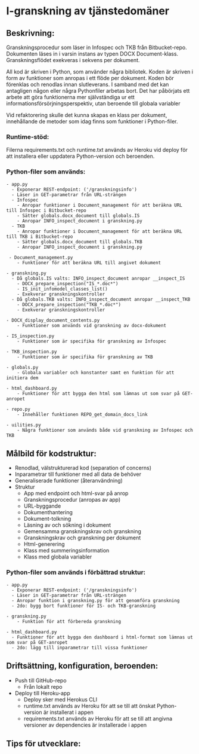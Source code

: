 # I-granskning av tjänstedomäner

## Beskrivning:
Granskningsprocedur som läser in Infospec och TKB från Bitbucket-repo.
Dokumenten läses in i varsin instans av typen DOCX Document-klass. 
Granskningsflödet exekveras i sekvens per dokument. 

All kod är skriven i Python, som använder några bibliotek.
Koden är skriven i form av funktioner som anropas i ett flöde per dokument. 
Koden bör förenklas och renodlas innan slutleverans. 
I samband med det kan antagligen någon eller några Pythonfiler arbetas bort.
Det har påbörjats ett arbete att göra funktionerna mer självständiga
ur ett informationsförsörjningsperspektiv, utan beroende till globala variabler

Vid refaktorering skulle det kunna skapas en klass per dokument, 
innehållande de metoder som idag finns som funktioner i Python-filer.

### Runtime-stöd:
Filerna requirements.txt och runtime.txt används av Heroku vid deploy 
för att installera eller uppdatera Python-version och beroenden.

### Python-filer som används:
```
- app.py
  - Exponerar REST-endpoint: ('/granskningsinfo')
  - Läser in GET-parametrar från URL-strängen
  - Infospec
    - Anropar funktioner i Document_management för att beräkna URL till Infospec i Bitbucket-repo
    - Sätter globals.docx_document till globals.IS
    - Anropar INFO_inspect_document i granskning.py
  - TKB
    - Anropar funktioner i Document_management för att beräkna URL till TKB i Bitbucket-repo
    - Sätter globals.docx_document till globals.TKB
    - Anropar INFO_inspect_document i granskning.py
 
 - Document_management.py
    - Funktioner för att beräkna URL till angivet dokument
 
- granskning.py
  - Då globals.IS valts: INFO_inspect_document anropar __inspect_IS
    - DOCX_prepare_inspection("IS_*.doc*")
    - IS_init_infomodel_classes_list()
    - Exekverar granskningskontroller
  - Då globals.TKB valts: INFO_inspect_document anropar __inspect_TKB
    - DOCX_prepare_inspection("TKB_*.doc*")
    - Exekverar granskningskontroller
    
- DOCX_display_document_contents.py
    - Funktioner som används vid granskning av docx-dokument
    
- IS_inspection.py
    - Funktioner som är specifika för granskning av Infospec
    
- TKB_inspection.py
    - Funktioner som är specifika för granskning av TKB

- globals.py
    - Globala variabler och konstanter samt en funktion för att initiera dem

- html_dashboard.py
    - Funktioner för att bygga den html som lämnas ut som svar på GET-anropet
    
- repo.py
    - Innehåller funktionen REPO_get_domain_docs_link
    
- uilities.py
    - Några funktioner som används både vid granskning av Infospec och TKB
```

## Målbild för kodstruktur:
- Renodlad, välstrukturerad kod (separation of concerns)
- Inparametrar till funktioner med all data de behöver
- Generaliserade funktioner (återanvändning)
- Struktur
  - App med endpoint och html-svar på anrop
  - Granskningsprocedur (anropas av app)
  - URL-byggande
  - Dokumenthantering
  - Dokument-tolkning
  - Läsning av och sökning i dokument
  - Gemensamma granskningskrav och granskning
  - Granskningskrav och granskning per dokument
  - Html-generering
  - Klass med summeringsinformation
  - Klass med globala variabler
### Python-filer som används i förbättrad struktur:
```
- app.py
  - Exponerar REST-endpoint: ('/granskningsinfo')
  - Läser in GET-parametrar från URL-strängen
  - Anropar funktion i granskning.py för att genomföra granskning
  - 2do: bygg bort funktioner för IS- och TKB-granskning

- granskning.py
    - Funktion för att förbereda granskning

- html_dashboard.py
  - Funktioner för att bygga den dashboard i html-format som lämnas ut som svar på GET-anropet
  - 2do: lägg till inparametrar till vissa funktioner 
```

## Driftsättning, konfiguration, beroenden:
- Push till GitHub-repo
  - Från lokalt repo
- Deploy till Heroku-app
  - Deploy sker med Herokus CLI 
  - runtime.txt används av Heroku för att se till att önskat Python-version är installerat i appen
  - requirements.txt används av Heroku för att se till att angivna versioner av dependencies är installerade i appen

## Tips för utvecklare: